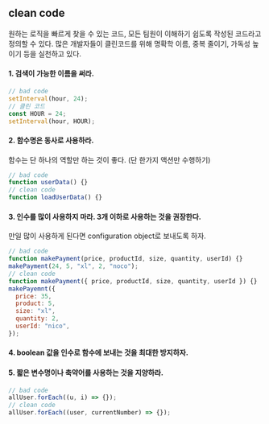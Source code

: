 ## clean code

원하는 로직을 빠르게 찾을 수 있는 코드, 모든 팀원이 이해하기 쉽도록 작성된 코드라고 정의할 수 있다. 많은 개발자들이 클린코드를 위해 명확학 이름, 중복 줄이기, 가독성 높이기 등을 실천하고 있다.

#### 1. 검색이 가능한 이름을 써라.

```js
// bad code
setInterval(hour, 24);
// 클린 코드
const HOUR = 24;
setInterval(hour, HOUR);
```

#### 2. 함수명은 동사로 사용하라.

함수는 단 하나의 역할만 하는 것이 좋다. (단 한가지 액션만 수행하기)

```js
// bad code
function userData() {}
// clean code
function loadUserData() {}
```

#### 3. 인수를 많이 사용하지 마라. 3개 이하로 사용하는 것을 권장한다.

만일 많이 사용하게 된다면 configuration object로 보내도록 하자.

```js
// bad code
function makePayment(price, productId, size, quantity, userId) {}
makePayment(24, 5, "xl", 2, "noco");
// clean code
function makePayment({ price, productId, size, quantity, userId }) {}
makePayemnt({
  price: 35,
  product: 5,
  size: "xl",
  quantity: 2,
  userId: "nico",
});
```

#### 4. boolean 값을 인수로 함수에 보내는 것을 최대한 방지하자.

#### 5. 짧은 변수명이나 축약어를 사용하는 것을 지양하라.

```js
// bad code
allUser.forEach((u, i) => {});
// clean code
allUser.forEach((user, currentNumber) => {});
```
